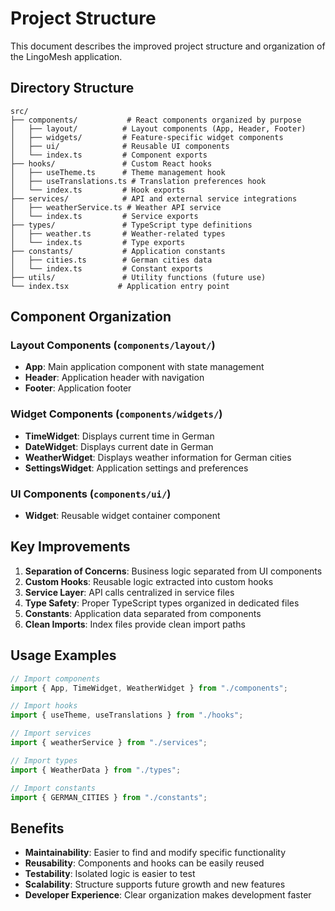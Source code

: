 # Project Structure

This document describes the improved project structure and organization of the LingoMesh application.

## Directory Structure

```
src/
├── components/           # React components organized by purpose
│   ├── layout/          # Layout components (App, Header, Footer)
│   ├── widgets/         # Feature-specific widget components
│   ├── ui/              # Reusable UI components
│   └── index.ts         # Component exports
├── hooks/               # Custom React hooks
│   ├── useTheme.ts      # Theme management hook
│   ├── useTranslations.ts # Translation preferences hook
│   └── index.ts         # Hook exports
├── services/            # API and external service integrations
│   ├── weatherService.ts # Weather API service
│   └── index.ts         # Service exports
├── types/               # TypeScript type definitions
│   ├── weather.ts       # Weather-related types
│   └── index.ts         # Type exports
├── constants/           # Application constants
│   ├── cities.ts        # German cities data
│   └── index.ts         # Constant exports
├── utils/               # Utility functions (future use)
└── index.tsx           # Application entry point
```

## Component Organization

### Layout Components (`components/layout/`)

- **App**: Main application component with state management
- **Header**: Application header with navigation
- **Footer**: Application footer

### Widget Components (`components/widgets/`)

- **TimeWidget**: Displays current time in German
- **DateWidget**: Displays current date in German
- **WeatherWidget**: Displays weather information for German cities
- **SettingsWidget**: Application settings and preferences

### UI Components (`components/ui/`)

- **Widget**: Reusable widget container component

## Key Improvements

1. **Separation of Concerns**: Business logic separated from UI components
2. **Custom Hooks**: Reusable logic extracted into custom hooks
3. **Service Layer**: API calls centralized in service files
4. **Type Safety**: Proper TypeScript types organized in dedicated files
5. **Constants**: Application data separated from components
6. **Clean Imports**: Index files provide clean import paths

## Usage Examples

```typescript
// Import components
import { App, TimeWidget, WeatherWidget } from "./components";

// Import hooks
import { useTheme, useTranslations } from "./hooks";

// Import services
import { weatherService } from "./services";

// Import types
import { WeatherData } from "./types";

// Import constants
import { GERMAN_CITIES } from "./constants";
```

## Benefits

- **Maintainability**: Easier to find and modify specific functionality
- **Reusability**: Components and hooks can be easily reused
- **Testability**: Isolated logic is easier to test
- **Scalability**: Structure supports future growth and new features
- **Developer Experience**: Clear organization makes development faster
